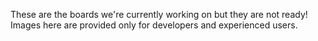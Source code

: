 These are the boards we're currently working on but they are not ready!
Images here are provided only for developers and experienced users.
